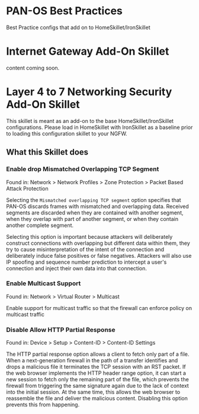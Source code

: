 # PAN-OS Best Practices

Best Practice configs that add on to HomeSkillet/IronSkillet


# Internet Gateway Add-On Skillet
content coming soon.

# Layer 4 to 7 Networking Security Add-On Skillet

This skillet is meant as an add-on to the base HomeSkillet/IronSkillet configurations.
Please load in HomeSkillet with IronSkillet as a baseline prior to loading this 
configuration skillet to your NGFW.

## What this Skillet does


### Enable drop Mismatched Overlapping TCP Segment

Found in: Network > Network Profiles > Zone Protection > Packet Based Attack Protection

Selecting the `Mismatched overlapping TCP segment` option specifies that PAN-OS
discards frames with mismatched and overlapping data. Received segments are
discarded when they are contained with another segment, when they overlap with
part of another segment, or when they contain another complete segment.

Selecting this option is important because attackers will deliberately construct connections
with overlapping but different data within them, they try to cause misinterpretation 
of the intent of the connection and deliberately induce false positives or false negatives.
Attackers will also use IP spoofing and sequence number prediction to intercept a user's 
connection and inject their own data into that connection.


### Enable Multicast Support

Found in: Network > Virtual Router > Multicast

Enable support for multicast traffic so that the firewall can enforce policy on
multicast traffic


### Disable Allow HTTP Partial Response

Found in: Device > Setup > Content-ID > Content-ID Settings

The HTTP partial response option allows a client to fetch only part of a file. When 
a next-generation firewall in the path of a transfer identifies and drops a malicious
file it terminates the TCP session with an RST packet. If the web browser implements
the HTTP header range option, it can start a new session to fetch only the remaining 
part of the file, which prevents the firewall from triggering the same signature again 
due to the lack of context into the initial session. At the same time, this allows the
web browser to reassemble the file and deliver the malicious content. Disabling
this option prevents this from happening.
